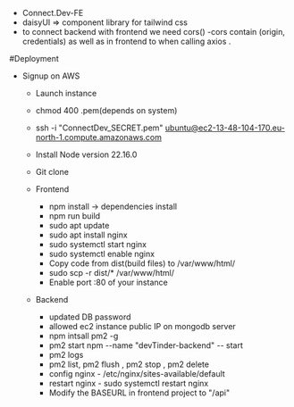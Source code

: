  - Connect.Dev-FE
 - daisyUI => component library for tailwind css
 - to connect backend with frontend we need cors() 
 -cors contain (origin, credentials) as well as in frontend to when calling axios .



 #Deployment
  - Signup on AWS 
    - Launch instance
    - chmod 400 <secret>.pem(depends on system)
    - ssh -i "ConnectDev_SECRET.pem" ubuntu@ec2-13-48-104-170.eu-north-1.compute.amazonaws.com
    - Install Node version 22.16.0
    - Git clone
    - Frontend    
        - npm install  -> dependencies install
        - npm run build
        - sudo apt update
        - sudo apt install nginx
        - sudo systemctl start nginx
        - sudo systemctl enable nginx
        - Copy code from dist(build files) to /var/www/html/
        - sudo scp -r dist/* /var/www/html/
        - Enable port :80 of your instance
    
    - Backend
        - updated DB password
        - allowed ec2 instance public IP on mongodb server
        - npm intsall pm2 -g
        - pm2 start npm --name "devTinder-backend" -- start
        - pm2 logs
        - pm2 list, pm2 flush <name> , pm2 stop <name>, pm2 delete <name>
        - config nginx - /etc/nginx/sites-available/default
        - restart nginx - sudo systemctl restart nginx
        - Modify the BASEURL in frontend project to "/api"